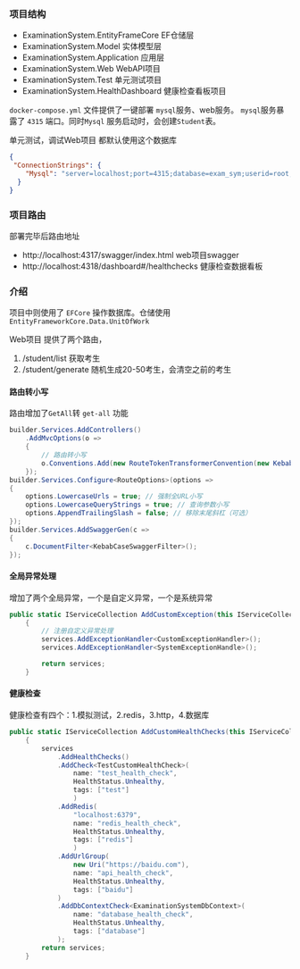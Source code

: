 ### 项目结构
* ExaminationSystem.EntityFrameCore     EF仓储层
* ExaminationSystem.Model               实体模型层
* ExaminationSystem.Application         应用层
* ExaminationSystem.Web                 WebAPI项目
* ExaminationSystem.Test                单元测试项目
* ExaminationSystem.HealthDashboard     健康检查看板项目


`docker-compose.yml` 文件提供了一键部署 `mysql`服务、web服务。 `mysql`服务暴露了 `4315` 端口。同时`Mysql` 服务启动时，会创建`Student`表。

单元测试，调试Web项目 都默认使用这个数据库
```json 
{
 "ConnectionStrings": {
    "Mysql": "server=localhost;port=4315;database=exam_sym;userid=root;password=123456;"
  }
}
```

### 项目路由
部署完毕后路由地址
* http://localhost:4317/swagger/index.html             web项目swagger
* http://localhost:4318/dashboard#/healthchecks        健康检查数据看板

### 介绍
项目中则使用了 `EFCore` 操作数据库。仓储使用 `EntityFrameworkCore.Data.UnitOfWork`

Web项目 提供了两个路由，
1. /student/list        获取考生
2. /student/generate    随机生成20-50考生，会清空之前的考生 


#### 路由转小写
路由增加了`GetAll`转 `get-all` 功能
```c#
builder.Services.AddControllers()
    .AddMvcOptions(o => 
    {
        // 路由转小写
        o.Conventions.Add(new RouteTokenTransformerConvention(new KebabCaseParameterTransformer()));
    });
builder.Services.Configure<RouteOptions>(options =>
{
    options.LowercaseUrls = true; // 强制全URL小写
    options.LowercaseQueryStrings = true; // 查询参数小写
    options.AppendTrailingSlash = false; // 移除末尾斜杠（可选）
});
builder.Services.AddSwaggerGen(c =>
{
    c.DocumentFilter<KebabCaseSwaggerFilter>();
});
```


#### 全局异常处理
增加了两个全局异常，一个是自定义异常，一个是系统异常
```c#
public static IServiceCollection AddCustomException(this IServiceCollection services)
    {
        // 注册自定义异常处理
        services.AddExceptionHandler<CustomExceptionHandler>();
        services.AddExceptionHandler<SystemExceptionHandle>();

        return services;
    }
```

#### 健康检查
健康检查有四个：1.模拟测试，2.redis，3.http，4.数据库
```c#
public static IServiceCollection AddCustomHealthChecks(this IServiceCollection services)
    {
        services
            .AddHealthChecks()
            .AddCheck<TestCustomHealthCheck>(
                name: "test_health_check",
                HealthStatus.Unhealthy,
                tags: ["test"]
                )
            .AddRedis(
                "localhost:6379", 
                name: "redis_health_check",
                HealthStatus.Unhealthy,
                tags: ["redis"]
                )
            .AddUrlGroup(
                new Uri("https://baidu.com"),
                name: "api_health_check",
                HealthStatus.Unhealthy,
                tags: ["baidu"]
            )
            .AddDbContextCheck<ExaminationSystemDbContext>(
                name: "database_health_check",
                HealthStatus.Unhealthy,
                tags: ["database"]
            );
        return services;
    }

```
